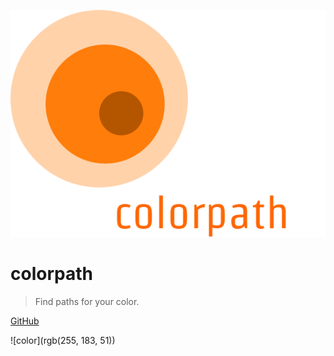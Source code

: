 ![logo](logo.png)

# colorpath

> Find paths for your color.

[GitHub](https://github.com/Leopoldthecoder/colorpath)

![color](rgb(255, 183, 51))